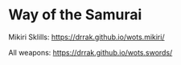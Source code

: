 # Way of the Samurai
Mikiri Sklills: https://drrak.github.io/wots.mikiri/

All weapons: https://drrak.github.io/wots.swords/
